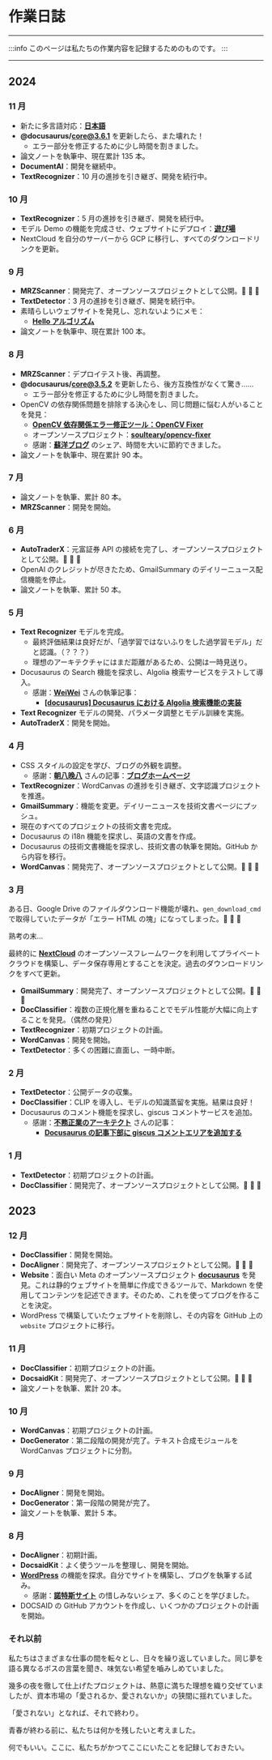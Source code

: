 # 作業日誌

---

:::info
このページは私たちの作業内容を記録するためのものです。
:::

---

## 2024

### 11 月

- 新たに多言語対応：[**日本語**](https://docsaid.org/ja/)
- **@docusaurus/core@3.6.1** を更新したら、また壊れた！
  - エラー部分を修正するために少し時間を割きました。
- 論文ノートを執筆中、現在累計 135 本。
- **DocumentAI**：開発を継続中。
- **TextRecognizer**：10 月の進捗を引き継ぎ、開発を続行中。

### 10 月

- **TextRecognizer**：5 月の進捗を引き継ぎ、開発を続行中。
- モデル Demo の機能を完成させ、ウェブサイトにデプロイ：[**遊び場**](https://docsaid.org/playground/intro)
- NextCloud を自分のサーバーから GCP に移行し、すべてのダウンロードリンクを更新。

### 9 月

- **MRZScanner**：開発完了、オープンソースプロジェクトとして公開。🎉 🎉 🎉
- **TextDetector**：3 月の進捗を引き継ぎ、開発を続行中。
- 素晴らしいウェブサイトを発見し、忘れないようにメモ：
  - [**Hello アルゴリズム**](https://www.hello-algo.com/)
- 論文ノートを執筆中、現在累計 100 本。

### 8 月

- **MRZScanner**：デプロイテスト後、再調整。
- **@docusaurus/core@3.5.2** を更新したら、後方互換性がなくて驚き……
  - エラー部分を修正するために少し時間を割きました。
- OpenCV の依存関係問題を排除する決心をし、同じ問題に悩む人がいることを発見：
  - [**OpenCV 依存関係エラー修正ツール：OpenCV Fixer**](https://soulteary.com/2024/01/07/fix-opencv-dependency-errors-opencv-fixer.html)
  - オープンソースプロジェクト：[**soulteary/opencv-fixer**](https://github.com/soulteary/opencv-fixer/tree/main)
  - 感謝：[**蘇洋ブログ**](https://soulteary.com/) のシェア、時間を大いに節約できました。
- 論文ノートを執筆中、現在累計 90 本。

### 7 月

- 論文ノートを執筆、累計 80 本。
- **MRZScanner**：開発を開始。

### 6 月

- **AutoTraderX**：元富証券 API の接続を完了し、オープンソースプロジェクトとして公開。🎉 🎉 🎉
- OpenAI のクレジットが尽きたため、GmailSummary のデイリーニュース配信機能を停止。
- 論文ノートを執筆、累計 50 本。

### 5 月

- **Text Recognizer** モデルを完成。
  - 最終評価結果は良好だが、「過学習ではないふりをした過学習モデル」だと認識。（？？？）
  - 理想のアーキテクチャにはまだ距離があるため、公開は一時見送り。
- Docusaurus の Search 機能を探求し、Algolia 検索サービスをテストして導入。
  - 感謝：[**WeiWei**](https://github.com/WeiYun0912) さんの執筆記事：
    - [**[docusaurus] Docusaurus における Algolia 検索機能の実装**](https://wei-docusaurus-vercel.vercel.app/docs/Docusaurus/Algolia)
- **Text Recognizer** モデルの開発、パラメータ調整とモデル訓練を実施。
- **AutoTraderX**：開発を開始。

### 4 月

- CSS スタイルの設定を学び、ブログの外観を調整。
  - 感謝：[**朝八晚八**](https://from8to8.com/) さんの記事：[**ブログホームページ**](https://from8to8.com/docs/Website/blog/blog_homepage/)
- **TextRecognizer**：WordCanvas の進捗を引き継ぎ、文字認識プロジェクトを推進。
- **GmailSummary**：機能を変更。デイリーニュースを技術文書ページにプッシュ。
- 現在のすべてのプロジェクトの技術文書を完成。
- Docusaurus の i18n 機能を探求し、英語の文書を作成。
- Docusaurus の技術文書機能を探求し、技術文書の執筆を開始。GitHub から内容を移行。
- **WordCanvas**：開発完了、オープンソースプロジェクトとして公開。🎉 🎉 🎉

### 3 月

ある日、Google Drive のファイルダウンロード機能が壊れ、`gen_download_cmd` で取得していたデータが「エラー HTML の塊」になってしまった。👻 👻 👻

熟考の末…

最終的に [**NextCloud**](https://github.com/nextcloud) のオープンソースフレームワークを利用してプライベートクラウドを構築し、データ保存専用とすることを決定。過去のダウンロードリンクをすべて更新。

- **GmailSummary**：開発完了、オープンソースプロジェクトとして公開。🎉 🎉 🎉
- **DocClassifier**：複数の正規化層を重ねることでモデル性能が大幅に向上することを発見。（偶然の発見）
- **TextRecognizer**：初期プロジェクトの計画。
- **WordCanvas**：開発を開始。
- **TextDetector**：多くの困難に直面し、一時中断。

### 2 月

- **TextDetector**：公開データの収集。
- **DocClassifier**：CLIP を導入し、モデルの知識蒸留を実施。結果は良好！
- Docusaurus のコメント機能を探求し、giscus コメントサービスを追加。
  - 感謝：[**不務正業のアーキテクト**](https://ouch1978.github.io/) さんの記事：
    - [**Docusaurus の記事下部に giscus コメントエリアを追加する**](https://ouch1978.github.io/docs/docusaurus/customization/add-giscus-to-docusaurus)

### 1 月

- **TextDetector**：初期プロジェクトの計画。
- **DocClassifier**：開発完了、オープンソースプロジェクトとして公開。🎉 🎉 🎉

## 2023

### 12 月

- **DocClassifier**：開発を開始。
- **DocAligner**：開発完了、オープンソースプロジェクトとして公開。🎉 🎉 🎉
- **Website**：面白い Meta のオープンソースプロジェクト [**docusaurus**](https://github.com/facebook/docusaurus) を発見。これは静的ウェブサイトを簡単に作成できるツールで、Markdown を使用してコンテンツを記述できます。そのため、これを使ってブログを作ることを決定。
- WordPress で構築していたウェブサイトを削除し、その内容を GitHub 上の `website` プロジェクトに移行。

### 11 月

- **DocClassifier**：初期プロジェクトの計画。
- **DocsaidKit**：開発完了、オープンソースプロジェクトとして公開。🎉 🎉 🎉
- 論文ノートを執筆、累計 20 本。

### 10 月

- **WordCanvas**：初期プロジェクトの計画。
- **DocGenerator**：第二段階の開発が完了。テキスト合成モジュールを WordCanvas プロジェクトに分割。

### 9 月

- **DocAligner**：開発を開始。
- **DocGenerator**：第一段階の開発が完了。
- 論文ノートを執筆、累計 5 本。

### 8 月

- **DocAligner**：初期計画。
- **DocsaidKit**：よく使うツールを整理し、開発を開始。
- [**WordPress**](https://wordpress.org/) の機能を探求。自分でサイトを構築し、ブログを執筆する試み。
  - 感謝：[**諾特斯サイト**](https://notesstartup.com/) の惜しみないシェア、多くのことを学びました。
- DOCSAID の GitHub アカウントを作成し、いくつかのプロジェクトの計画を開始。

### それ以前

私たちはさまざまな仕事の間を転々とし、日々を繰り返していました。同じ夢を語る異なるボスの言葉を聞き、味気ない希望を嚙みしめていました。

幾多の夜を徹して仕上げたプロジェクトは、熱意に満ちた理想を織り交ぜていましたが、資本市場の「愛されるか、愛されないか」の狭間に揺れていました。

「愛されない」となれば、それで終わり。

青春が終わる前に、私たちは何かを残したいと考えました。

何でもいい。ここに、私たちがかつてここにいたことを記録しておきたい。
